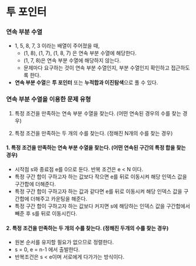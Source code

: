 # 투 포인터

### 연속 부분 수열

- 1, 5, 8, 7, 3 이라는 배열이 주어졌을 때,
  - (1, 8), (1, 7), (1, 8, 7) 은 연속 부분 수열에 해당한다.
  - (1, 7, 8)은 연속 부분 수열에 해당하지 않는다. 
  - 문제마다 요구하는 것이 연속 부분 수열인지, 부분 수열인지 확인하고 접근하도록 한다.
- **연속 부분 수열**은 **투 포인터** 또는 **누적합과 이진탐색**으로 풀 수 있다.



### 연속 부분 수열을 이용한 문제 유형

1. 특정 조건을 만족하는 연속 부분 수열을 찾는다. (어떤 연속된 경우의 수를 찾는 경우)

2. 특정 조건을 만족하는 두 개의 수를 찾는다. (정해진 N개의 수를 찾는 경우)



#### 1. 특정 조건을 만족하는 연속 부분 수열을 찾는다. (어떤 연속된 구간의 특정 합을 찾는 경우)

- 시작점 s와 종료점 e를 0으로 둔다. 반복 조건은 e < N 이다.
- 특정 구간 합이 구하고자 하는 값보다 작으면 e를 뒤로 이동시켜 해당 인덱스 값을 구간합에 더해준다.
- 특정 구간 합이 구하고자 하는 값과 같다면 e를 뒤로 이동시켜 해당 인덱스 값을 구간합에 더해주고 카운팅을 해준다.
- 특정 구간 합이 구하고자 하는 값보다 커지면 s에 해당하는 인덱스 값을 구간합에서 빼준 후 s를 뒤로 이동시킨다.

#### 2. 특정 조건을 만족하는 두 개의 수를 찾는다. (정해진 두개의 수를 찾는 경우)

- 원본 순서를 유지할 필요가 없으므로 정렬한다.
- s = 0, e = n-1 에서 출발한다.
- 반복조건은 s < e이며 서로에게 다가가는 방식이다.